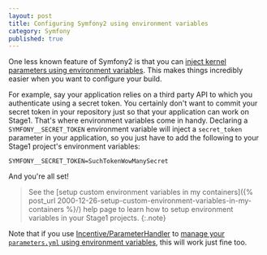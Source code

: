 ```yaml
---
layout: post
title: Configuring Symfony2 using environment variables
category: Symfony
published: true
---
```


One less known feature of Symfony2 is that you can [inject kernel parameters using environment variables](http://symfony.com/doc/current/cookbook/configuration/external_parameters.html). This makes things incredibly easier when you want to configure your build.

For example, say your application relies on a third party API to which you authenticate using a secret token. You certainly don't want to commit your secret token in your repository just so that your application can work on Stage1. That's where environment variables come in handy. Declaring a `SYMFONY__SECRET_TOKEN` environment variable will inject a `secret_token` parameter in your application, so you just have to add the following to your Stage1 project's environment variables:

    SYMFONY__SECRET_TOKEN=SuchTokenWowManySecret

And you're all set!

> See the [setup custom environment variables in my containers]({% post_url 2000-12-26-setup-custom-environment-variables-in-my-containers %}/) help page to learn how to setup environment variables in your Stage1 projects.
{:.note}

Note that if you use [Incentive/ParameterHandler](https://github.com/Incenteev/ParameterHandler) to [manage your `parameters.yml` using environment variables](https://github.com/Incenteev/ParameterHandler#using-environment-variables-to-set-the-parameters), this will work just fine too.